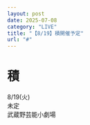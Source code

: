 ```yaml
---
layout: post
date: 2025-07-08
category: "LIVE"
title: "【8/19】積開催予定"
url: "#"
---
```


# 積 <br>

<i class="fa-regular fa-calendar-alt"></i> 8/19(火)<br>
<i class="fa-regular fa-clock"></i> 未定<br>
<i class="fa-solid fa-location-dot"></i> 武蔵野芸能小劇場
